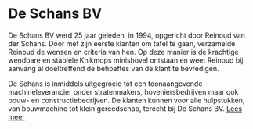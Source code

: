 # De Schans BV

De Schans BV werd 25 jaar geleden, in 1994, opgericht door Reinoud van der Schans. Door met zijn eerste klanten om tafel te gaan, verzamelde Reinoud de wensen en criteria van hen. Op deze manier is de krachtige wendbare en stabiele Knikmops minishovel ontstaan en weet Reinoud bij aanvang al doeltreffend de behoeftes van de klant te bevredigen.

De Schans is inmiddels uitgegroeid tot een toonaangevende machineleverancier onder stratenmakers, hoveniersbedrijven maar ook bouw- en constructiebedrijven. De klanten kunnen voor alle hulpstukken, van bouwmachine tot klein gereedschap, terecht bij De Schans BV.
[Lees meer](https://www.deschansbv.nl/over-de-schans/)
